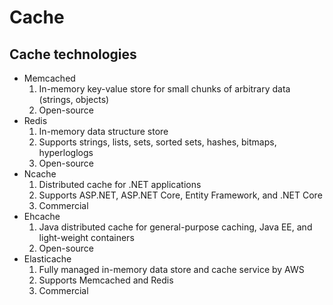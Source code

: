 # Cache

## Cache technologies

- Memcached
  1. In-memory key-value store for small chunks of arbitrary data (strings, objects)
  2. Open-source
- Redis
  1. In-memory data structure store
  2. Supports strings, lists, sets, sorted sets, hashes, bitmaps, hyperloglogs
  3. Open-source
- Ncache
  1. Distributed cache for .NET applications
  2. Supports ASP.NET, ASP.NET Core, Entity Framework, and .NET Core
  3. Commercial
- Ehcache
  1. Java distributed cache for general-purpose caching, Java EE, and light-weight containers
  2. Open-source
- Elasticache
  1. Fully managed in-memory data store and cache service by AWS
  2. Supports Memcached and Redis
  3. Commercial
